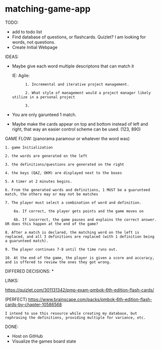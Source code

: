 # matching-game-app

TODO:
* add to todo list
* Find database of questions, or flashcards. Quizlet? I am looking for words, not questions. 
* Create Initial Webpage


IDEAS:
* Maybe give each word multiple descriptons that can match it

    IE: Agile:

            1. Incremental and iterative project management.

            2. What style of management would a project manager likely utilize in a personal project

            3.
* You are only garunteed 1 match.
* Maybe make the cards appear on top and bottom instead of left and right, that way an easier control scheme can be used. (123, 890)



GAME FLOW: (panorama paramour or whatever the word was)

    1. game Initialization

    2. the words are generated on the left

    3. the definitions/questions are generated on the right

    4. the keys (QAZ, OKM) are displayed next to the boxes

    5. A timer at 2 minutes begins.

    6. From the generated words and definitions, 1 MUST be a guarunteed match, the others may or may not be matches

    7. The player must select a combination of word and definition.

        6a. If correct, the player gets points and the game moves on

        6b. If incorrect, the game pauses and explains the correct answer. OR does this happen at the end of the game?

    8. After a match is declared, the matching word on the left is replaced, and all 3 definitions are replaced (with 1 definition being a guarunteed match).

    9. The player continues 7-8 until the time runs out.

    10. At the end of the game, the player is given a score and accuracy, and is offered to review the ones they got wrong.

DIFFERED DECISIONS:
* 

LINKS:

https://quizlet.com/301131342/pmp-exam-pmbok-6th-edition-flash-cards/

(PERFECT) https://www.brainscape.com/packs/pmbok-6th-edition-flash-cards-by-chapter-10586568

    I intend to use this resource while creating my database, but rephrasing the definitions, providing multiple for variance, etc.



DONE:
* Host on GitHub
* Visualize the games board state

